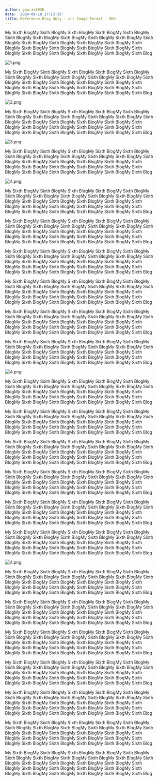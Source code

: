 ```yaml
---
author: gaurav8936
date: '2024-09-18 17:13:30'
title: Reference Blog Only - src Image Format - DNU
---
```


My Sixth BlogMy Sixth BlogMy Sixth BlogMy Sixth BlogMy Sixth BlogMy Sixth BlogMy Sixth BlogMy Sixth BlogMy Sixth BlogMy Sixth BlogMy Sixth BlogMy Sixth BlogMy Sixth BlogMy Sixth BlogMy Sixth BlogMy Sixth BlogMy Sixth BlogMy Sixth BlogMy Sixth BlogMy Sixth BlogMy Sixth BlogMy Sixth BlogMy Sixth BlogMy Sixth BlogMy Sixth BlogMy Sixth Blog

<img src="11.Images/1.png" alt="1.png">

My Sixth BlogMy Sixth BlogMy Sixth BlogMy Sixth BlogMy Sixth BlogMy Sixth BlogMy Sixth BlogMy Sixth BlogMy Sixth BlogMy Sixth BlogMy Sixth BlogMy Sixth BlogMy Sixth BlogMy Sixth BlogMy Sixth BlogMy Sixth BlogMy Sixth BlogMy Sixth BlogMy Sixth BlogMy Sixth BlogMy Sixth BlogMy Sixth BlogMy Sixth BlogMy Sixth BlogMy Sixth BlogMy Sixth Blog

<img src="11.Images/1.png" alt="2.png">

My Sixth BlogMy Sixth BlogMy Sixth BlogMy Sixth BlogMy Sixth BlogMy Sixth BlogMy Sixth BlogMy Sixth BlogMy Sixth BlogMy Sixth BlogMy Sixth BlogMy Sixth BlogMy Sixth BlogMy Sixth BlogMy Sixth BlogMy Sixth BlogMy Sixth BlogMy Sixth BlogMy Sixth BlogMy Sixth BlogMy Sixth BlogMy Sixth BlogMy Sixth BlogMy Sixth BlogMy Sixth BlogMy Sixth Blog

<img src="11.Images/1.png" alt="3.png">

My Sixth BlogMy Sixth BlogMy Sixth BlogMy Sixth BlogMy Sixth BlogMy Sixth BlogMy Sixth BlogMy Sixth BlogMy Sixth BlogMy Sixth BlogMy Sixth BlogMy Sixth BlogMy Sixth BlogMy Sixth BlogMy Sixth BlogMy Sixth BlogMy Sixth BlogMy Sixth BlogMy Sixth BlogMy Sixth BlogMy Sixth BlogMy Sixth BlogMy Sixth BlogMy Sixth BlogMy Sixth BlogMy Sixth Blog

<img src="11.Images/1.png" alt="4.png">

My Sixth BlogMy Sixth BlogMy Sixth BlogMy Sixth BlogMy Sixth BlogMy Sixth BlogMy Sixth BlogMy Sixth BlogMy Sixth BlogMy Sixth BlogMy Sixth BlogMy Sixth BlogMy Sixth BlogMy Sixth BlogMy Sixth BlogMy Sixth BlogMy Sixth BlogMy Sixth BlogMy Sixth BlogMy Sixth BlogMy Sixth BlogMy Sixth BlogMy Sixth BlogMy Sixth BlogMy Sixth BlogMy Sixth Blog

My Sixth BlogMy Sixth BlogMy Sixth BlogMy Sixth BlogMy Sixth BlogMy Sixth BlogMy Sixth BlogMy Sixth BlogMy Sixth BlogMy Sixth BlogMy Sixth BlogMy Sixth BlogMy Sixth BlogMy Sixth BlogMy Sixth BlogMy Sixth BlogMy Sixth BlogMy Sixth BlogMy Sixth BlogMy Sixth BlogMy Sixth BlogMy Sixth BlogMy Sixth BlogMy Sixth BlogMy Sixth BlogMy Sixth Blog

My Sixth BlogMy Sixth BlogMy Sixth BlogMy Sixth BlogMy Sixth BlogMy Sixth BlogMy Sixth BlogMy Sixth BlogMy Sixth BlogMy Sixth BlogMy Sixth BlogMy Sixth BlogMy Sixth BlogMy Sixth BlogMy Sixth BlogMy Sixth BlogMy Sixth BlogMy Sixth BlogMy Sixth BlogMy Sixth BlogMy Sixth BlogMy Sixth BlogMy Sixth BlogMy Sixth BlogMy Sixth BlogMy Sixth Blog

My Sixth BlogMy Sixth BlogMy Sixth BlogMy Sixth BlogMy Sixth BlogMy Sixth BlogMy Sixth BlogMy Sixth BlogMy Sixth BlogMy Sixth BlogMy Sixth BlogMy Sixth BlogMy Sixth BlogMy Sixth BlogMy Sixth BlogMy Sixth BlogMy Sixth BlogMy Sixth BlogMy Sixth BlogMy Sixth BlogMy Sixth BlogMy Sixth BlogMy Sixth BlogMy Sixth BlogMy Sixth BlogMy Sixth Blog

My Sixth BlogMy Sixth BlogMy Sixth BlogMy Sixth BlogMy Sixth BlogMy Sixth BlogMy Sixth BlogMy Sixth BlogMy Sixth BlogMy Sixth BlogMy Sixth BlogMy Sixth BlogMy Sixth BlogMy Sixth BlogMy Sixth BlogMy Sixth BlogMy Sixth BlogMy Sixth BlogMy Sixth BlogMy Sixth BlogMy Sixth BlogMy Sixth BlogMy Sixth BlogMy Sixth BlogMy Sixth BlogMy Sixth Blog

My Sixth BlogMy Sixth BlogMy Sixth BlogMy Sixth BlogMy Sixth BlogMy Sixth BlogMy Sixth BlogMy Sixth BlogMy Sixth BlogMy Sixth BlogMy Sixth BlogMy Sixth BlogMy Sixth BlogMy Sixth BlogMy Sixth BlogMy Sixth BlogMy Sixth BlogMy Sixth BlogMy Sixth BlogMy Sixth BlogMy Sixth BlogMy Sixth BlogMy Sixth BlogMy Sixth BlogMy Sixth BlogMy Sixth Blog

<img src="11.Images/1.png" alt="4.png">

My Sixth BlogMy Sixth BlogMy Sixth BlogMy Sixth BlogMy Sixth BlogMy Sixth BlogMy Sixth BlogMy Sixth BlogMy Sixth BlogMy Sixth BlogMy Sixth BlogMy Sixth BlogMy Sixth BlogMy Sixth BlogMy Sixth BlogMy Sixth BlogMy Sixth BlogMy Sixth BlogMy Sixth BlogMy Sixth BlogMy Sixth BlogMy Sixth BlogMy Sixth BlogMy Sixth BlogMy Sixth BlogMy Sixth Blog

My Sixth BlogMy Sixth BlogMy Sixth BlogMy Sixth BlogMy Sixth BlogMy Sixth BlogMy Sixth BlogMy Sixth BlogMy Sixth BlogMy Sixth BlogMy Sixth BlogMy Sixth BlogMy Sixth BlogMy Sixth BlogMy Sixth BlogMy Sixth BlogMy Sixth BlogMy Sixth BlogMy Sixth BlogMy Sixth BlogMy Sixth BlogMy Sixth BlogMy Sixth BlogMy Sixth BlogMy Sixth BlogMy Sixth Blog

My Sixth BlogMy Sixth BlogMy Sixth BlogMy Sixth BlogMy Sixth BlogMy Sixth BlogMy Sixth BlogMy Sixth BlogMy Sixth BlogMy Sixth BlogMy Sixth BlogMy Sixth BlogMy Sixth BlogMy Sixth BlogMy Sixth BlogMy Sixth BlogMy Sixth BlogMy Sixth BlogMy Sixth BlogMy Sixth BlogMy Sixth BlogMy Sixth BlogMy Sixth BlogMy Sixth BlogMy Sixth BlogMy Sixth Blog

My Sixth BlogMy Sixth BlogMy Sixth BlogMy Sixth BlogMy Sixth BlogMy Sixth BlogMy Sixth BlogMy Sixth BlogMy Sixth BlogMy Sixth BlogMy Sixth BlogMy Sixth BlogMy Sixth BlogMy Sixth BlogMy Sixth BlogMy Sixth BlogMy Sixth BlogMy Sixth BlogMy Sixth BlogMy Sixth BlogMy Sixth BlogMy Sixth BlogMy Sixth BlogMy Sixth BlogMy Sixth BlogMy Sixth Blog

My Sixth BlogMy Sixth BlogMy Sixth BlogMy Sixth BlogMy Sixth BlogMy Sixth BlogMy Sixth BlogMy Sixth BlogMy Sixth BlogMy Sixth BlogMy Sixth BlogMy Sixth BlogMy Sixth BlogMy Sixth BlogMy Sixth BlogMy Sixth BlogMy Sixth BlogMy Sixth BlogMy Sixth BlogMy Sixth BlogMy Sixth BlogMy Sixth BlogMy Sixth BlogMy Sixth BlogMy Sixth BlogMy Sixth Blog

My Sixth BlogMy Sixth BlogMy Sixth BlogMy Sixth BlogMy Sixth BlogMy Sixth BlogMy Sixth BlogMy Sixth BlogMy Sixth BlogMy Sixth BlogMy Sixth BlogMy Sixth BlogMy Sixth BlogMy Sixth BlogMy Sixth BlogMy Sixth BlogMy Sixth BlogMy Sixth BlogMy Sixth BlogMy Sixth BlogMy Sixth BlogMy Sixth BlogMy Sixth BlogMy Sixth BlogMy Sixth BlogMy Sixth Blog

<img src="11.Images/1.png" alt="4.png">

My Sixth BlogMy Sixth BlogMy Sixth BlogMy Sixth BlogMy Sixth BlogMy Sixth BlogMy Sixth BlogMy Sixth BlogMy Sixth BlogMy Sixth BlogMy Sixth BlogMy Sixth BlogMy Sixth BlogMy Sixth BlogMy Sixth BlogMy Sixth BlogMy Sixth BlogMy Sixth BlogMy Sixth BlogMy Sixth BlogMy Sixth BlogMy Sixth BlogMy Sixth BlogMy Sixth BlogMy Sixth BlogMy Sixth Blog

My Sixth BlogMy Sixth BlogMy Sixth BlogMy Sixth BlogMy Sixth BlogMy Sixth BlogMy Sixth BlogMy Sixth BlogMy Sixth BlogMy Sixth BlogMy Sixth BlogMy Sixth BlogMy Sixth BlogMy Sixth BlogMy Sixth BlogMy Sixth BlogMy Sixth BlogMy Sixth BlogMy Sixth BlogMy Sixth BlogMy Sixth BlogMy Sixth BlogMy Sixth BlogMy Sixth BlogMy Sixth BlogMy Sixth Blog

My Sixth BlogMy Sixth BlogMy Sixth BlogMy Sixth BlogMy Sixth BlogMy Sixth BlogMy Sixth BlogMy Sixth BlogMy Sixth BlogMy Sixth BlogMy Sixth BlogMy Sixth BlogMy Sixth BlogMy Sixth BlogMy Sixth BlogMy Sixth BlogMy Sixth BlogMy Sixth BlogMy Sixth BlogMy Sixth BlogMy Sixth BlogMy Sixth BlogMy Sixth BlogMy Sixth BlogMy Sixth BlogMy Sixth Blog

My Sixth BlogMy Sixth BlogMy Sixth BlogMy Sixth BlogMy Sixth BlogMy Sixth BlogMy Sixth BlogMy Sixth BlogMy Sixth BlogMy Sixth BlogMy Sixth BlogMy Sixth BlogMy Sixth BlogMy Sixth BlogMy Sixth BlogMy Sixth BlogMy Sixth BlogMy Sixth BlogMy Sixth BlogMy Sixth BlogMy Sixth BlogMy Sixth BlogMy Sixth BlogMy Sixth BlogMy Sixth BlogMy Sixth Blog

My Sixth BlogMy Sixth BlogMy Sixth BlogMy Sixth BlogMy Sixth BlogMy Sixth BlogMy Sixth BlogMy Sixth BlogMy Sixth BlogMy Sixth BlogMy Sixth BlogMy Sixth BlogMy Sixth BlogMy Sixth BlogMy Sixth BlogMy Sixth BlogMy Sixth BlogMy Sixth BlogMy Sixth BlogMy Sixth BlogMy Sixth BlogMy Sixth BlogMy Sixth BlogMy Sixth BlogMy Sixth BlogMy Sixth Blog

My Sixth BlogMy Sixth BlogMy Sixth BlogMy Sixth BlogMy Sixth BlogMy Sixth BlogMy Sixth BlogMy Sixth BlogMy Sixth BlogMy Sixth BlogMy Sixth BlogMy Sixth BlogMy Sixth BlogMy Sixth BlogMy Sixth BlogMy Sixth BlogMy Sixth BlogMy Sixth BlogMy Sixth BlogMy Sixth BlogMy Sixth BlogMy Sixth BlogMy Sixth BlogMy Sixth BlogMy Sixth BlogMy Sixth Blog

My Sixth BlogMy Sixth BlogMy Sixth BlogMy Sixth BlogMy Sixth BlogMy Sixth BlogMy Sixth BlogMy Sixth BlogMy Sixth BlogMy Sixth BlogMy Sixth BlogMy Sixth BlogMy Sixth BlogMy Sixth BlogMy Sixth BlogMy Sixth BlogMy Sixth BlogMy Sixth BlogMy Sixth BlogMy Sixth BlogMy Sixth BlogMy Sixth BlogMy Sixth BlogMy Sixth BlogMy Sixth BlogMy Sixth Blog

